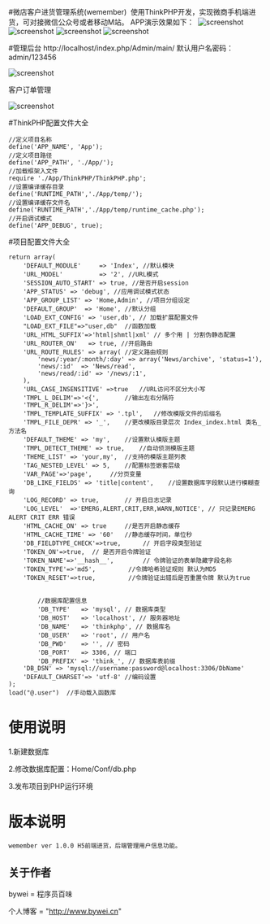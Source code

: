#微店客户进货管理系统(wemember)
  使用ThinkPHP开发，实现微商手机端进货，可对接微信公众号或者移动M站。
  APP演示效果如下：
  ![screenshot](https://github.com/bywei/wemember/raw/master/Screenshots/app1.png)
  ![screenshot](https://github.com/bywei/wemember/raw/master/Screenshots/app2.png)
  ![screenshot](https://github.com/bywei/wemember/raw/master/Screenshots/app3.png)
  ![screenshot](https://github.com/bywei/wemember/raw/master/Screenshots/app3.png)

#管理后台
http://localhost/index.php/Admin/main/
默认用户名密码：admin/123456

![screenshot](https://github.com/bywei/wemember/raw/master/Screenshots/admin2.png)

客户订单管理

![screenshot](https://github.com/bywei/wemember/raw/master/Screenshots/admin1.png)

#ThinkPHP配置文件大全
```
//定义项目名称
define('APP_NAME', 'App');
//定义项目路径
define('APP_PATH', './App/');
//加载框架入文件
require './App/ThinkPHP/ThinkPHP.php';
//设置编译缓存目录
define('RUNTIME_PATH','./App/temp/');
//设置编译缓存文件名
define('RUNTIME_PATH','./App/temp/runtime_cache.php');
//开启调试模式
define('APP_DEBUG', true);
```
#项目配置文件大全
```
return array(
	'DEFAULT_MODULE'     => 'Index', //默认模块
	'URL_MODEL'          => '2', //URL模式
	'SESSION_AUTO_START' => true, //是否开启session
	'APP_STATUS' => 'debug', //应用调试模式状态
	'APP_GROUP_LIST' => 'Home,Admin', //项目分组设定
	'DEFAULT_GROUP'  => 'Home', //默认分组
	'LOAD_EXT_CONFIG' => 'user,db', // 加载扩展配置文件
	"LOAD_EXT_FILE"=>"user,db"	//函数加载
	'URL_HTML_SUFFIX'=>'html|shmtl|xml' // 多个用 | 分割伪静态配置
	'URL_ROUTER_ON'   => true, //开启路由
	'URL_ROUTE_RULES' => array( //定义路由规则
		'news/:year/:month/:day' => array('News/archive', 'status=1'),
		'news/:id'  => 'News/read',
		'news/read/:id' => '/news/:1',
	),
	'URL_CASE_INSENSITIVE' =>true	//URL访问不区分大小写
	'TMPL_L_DELIM'=>'<{',		//输出左右分隔符
	'TMPL_R_DELIM'=>'}>',
	'TMPL_TEMPLATE_SUFFIX' => '.tpl',	//修改模版文件的后缀名
	'TMPL_FILE_DEPR' => '_',	//更改模版目录层次 Index_index.html 类名_方法名
	'DEFAULT_THEME' => 'my',	//设置默认模版主题
	'TMPL_DETECT_THEME' => true,	//自动侦测模版主题
	'THEME_LIST' => 'your,my',	//支持的模版主题列表
	'TAG_NESTED_LEVEL' => 5,	//配置标签嵌套层级
	'VAR_PAGE'=>'page',		//分页变量
	'DB_LIKE_FIELDS' => 'title|content',	//设置数据库字段默认进行模糊查询
	'LOG_RECORD' => true,		// 开启日志记录
	'LOG_LEVEL'  =>'EMERG,ALERT,CRIT,ERR,WARN,NOTICE', // 只记录EMERG ALERT CRIT ERR 错误
	'HTML_CACHE_ON' => true		//是否开启静态缓存
	'HTML_CACHE_TIME' => '60'	//静态缓存时间，单位秒
	'DB_FIELDTYPE_CHECK'=>true, 	 // 开启字段类型验证	
	'TOKEN_ON'=>true,  // 是否开启令牌验证
	'TOKEN_NAME'=>'__hash__',   	 // 令牌验证的表单隐藏字段名称
	'TOKEN_TYPE'=>'md5', 		 //令牌哈希验证规则 默认为MD5
	'TOKEN_RESET'=>true, 		 //令牌验证出错后是否重置令牌 默认为true


        //数据库配置信息
        'DB_TYPE'   => 'mysql', // 数据库类型
        'DB_HOST'   => 'localhost', // 服务器地址
        'DB_NAME'   => 'thinkphp', // 数据库名
        'DB_USER'   => 'root', // 用户名
        'DB_PWD'    => '', // 密码
        'DB_PORT'   => 3306, // 端口
        'DB_PREFIX' => 'think_', // 数据库表前缀 
	'DB_DSN' => 'mysql://username:password@localhost:3306/DbName'
	'DEFAULT_CHARSET'=> 'utf-8'	//编码设置
);
load("@.user")	//手动载入函数库
```

# 使用说明

1.新建数据库

2.修改数据库配置：Home/Conf/db.php

3.发布项目到PHP运行环境

# 版本说明
```
wemember ver 1.0.0 H5前端进货，后端管理用户信息功能。
```
## 关于作者

bywei = 程序员百味

个人博客 = "http://www.bywei.cn"


